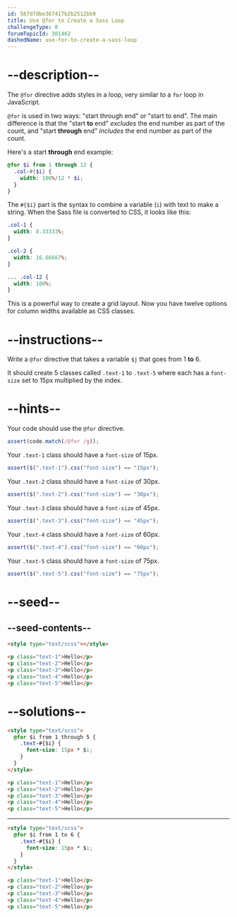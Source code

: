 ```yaml
---
id: 587d7dbe367417b2b2512bb9
title: Use @for to Create a Sass Loop
challengeType: 0
forumTopicId: 301462
dashedName: use-for-to-create-a-sass-loop
---
```


# --description--

The `@for` directive adds styles in a loop, very similar to a `for` loop in JavaScript.

`@for` is used in two ways: "start through end" or "start to end". The main difference is that the "start **to** end" _excludes_ the end number as part of the count, and "start **through** end" _includes_ the end number as part of the count.

Here's a start **through** end example:

```scss
@for $i from 1 through 12 {
  .col-#{$i} {
    width: 100%/12 * $i;
  }
}
```

The `#{$i}` part is the syntax to combine a variable (`i`) with text to make a string. When the Sass file is converted to CSS, it looks like this:

```scss
.col-1 {
  width: 8.33333%;
}

.col-2 {
  width: 16.66667%;
}

... .col-12 {
  width: 100%;
}
```

This is a powerful way to create a grid layout. Now you have twelve options for column widths available as CSS classes.

# --instructions--

Write a `@for` directive that takes a variable `$j` that goes from 1 **to** 6.

It should create 5 classes called `.text-1` to `.text-5` where each has a `font-size` set to 15px multiplied by the index.

# --hints--

Your code should use the `@for` directive.

```js
assert(code.match(/@for /g));
```

Your `.text-1` class should have a `font-size` of 15px.

```js
assert($(".text-1").css("font-size") == "15px");
```

Your `.text-2` class should have a `font-size` of 30px.

```js
assert($(".text-2").css("font-size") == "30px");
```

Your `.text-3` class should have a `font-size` of 45px.

```js
assert($(".text-3").css("font-size") == "45px");
```

Your `.text-4` class should have a `font-size` of 60px.

```js
assert($(".text-4").css("font-size") == "60px");
```

Your `.text-5` class should have a `font-size` of 75px.

```js
assert($(".text-5").css("font-size") == "75px");
```

# --seed--

## --seed-contents--

```html
<style type="text/scss"></style>

<p class="text-1">Hello</p>
<p class="text-2">Hello</p>
<p class="text-3">Hello</p>
<p class="text-4">Hello</p>
<p class="text-5">Hello</p>
```

# --solutions--

```html
<style type="text/scss">
  @for $i from 1 through 5 {
    .text-#{$i} {
      font-size: 15px * $i;
    }
  }
</style>

<p class="text-1">Hello</p>
<p class="text-2">Hello</p>
<p class="text-3">Hello</p>
<p class="text-4">Hello</p>
<p class="text-5">Hello</p>
```

---

```html
<style type="text/scss">
  @for $i from 1 to 6 {
    .text-#{$i} {
      font-size: 15px * $i;
    }
  }
</style>

<p class="text-1">Hello</p>
<p class="text-2">Hello</p>
<p class="text-3">Hello</p>
<p class="text-4">Hello</p>
<p class="text-5">Hello</p>
```
